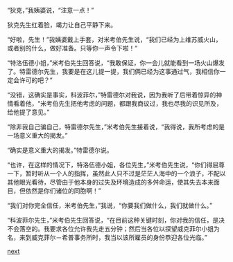 
“狄克，”我姨婆说，“注意一点！”

狄克先生红着脸，竭力让自己平静下来。

“好啦，先生！”我姨婆戴上手套，对米考伯先生说，“我们已经为上维苏威火山，或者别的什么，做好准备。只等你一声令下啦！”

“特洛伍德小姐，”米考伯先生回答说，“我敢保证，你一会儿就能看到一场火山爆发了。特雷德尔先生，我要是在这儿提一提，我们俩已经为这事通过气，我相信你一定会许可的吧？”

“没错，这确实是事实，科波菲尔，”特雷德尔对我说，因为我听了后带着惊异的神情看着他，“米考伯先生把他考虑的问题，都跟我商议过，我也尽我的识见所及，给他提了意见。”

“除非我自己骗自己，特雷德尔先生，”米考伯先生接着说，“我得说，我所考虑的是一场意义重大的揭发。”

“确实是意义重大的揭发。”特雷德尔说。

“也许，在这样的情况下，特洛伍德小姐，各位先生，”米考伯先生说，“你们得屈尊一下，暂时听从一个人的指挥，虽然此人只不过是茫茫人海中的一个浪子，不配以其他眼光看待，尽管由于他本身的过失及环境造成的多舛命运，使其失去本来面目，但依然是你们诸位的同胞啊！”

“我们对你完全信任，米考伯先生，”我说，“你要我们做什么，我们就做什么。”

“科波菲尔先生，”米考伯先生回答说，“在目前这种关键时刻，你对我的信任，是决不会落空的。我要求各位允许我先走五分钟；然后当各位以探望威克菲尔小姐为名，来到威克菲尔－希普事务所时，我当以该所雇员的身份恭迎各位光临。”

[next](page657)